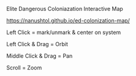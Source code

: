 Elite Dangerous Coloniazation Interactive Map

https://nanushtol.github.io/ed-colonization-map/

Left Click = mark/unmark & center on system

Left Click & Drag = Orbit

Middle Click & Drag = Pan

Scroll = Zoom
